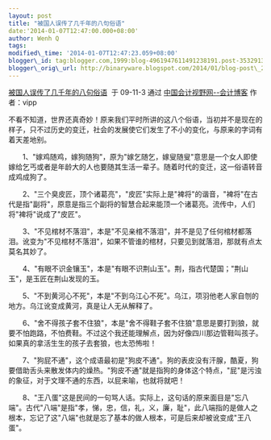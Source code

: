 ```yaml
--- 
layout: post 
title: "被国人误传了几千年的八句俗语" 
date:'2014-01-07T12:47:00.000+08:00' 
author: Wenh Q
tags:
modified\_time: '2014-01-07T12:47:23.059+08:00' 
blogger\_id: tag:blogger.com,1999:blog-4961947611491238191.post-3532913872418048543
blogger\_orig\_url: http://binaryware.blogspot.com/2014/01/blog-post\_2788.html
---
```

[被国人误传了几千年的八句俗语](http://vipp.blog.esnai.com/archives/2009/112439.html)  于
09-11-3 通过 [中国会计视野网--会计博客](http://blog.esnai.com/)
作者：vipp



不看不知道，世界还真奇妙！原来我们平时所讲的这八个俗语，当初并不是现在的样子，只不过历史的变迁，社会的发展使它们发生了不小的变化，与原来的字词有着天差地别。

　　1、"嫁鸡随鸡，嫁狗随狗"，原为"嫁乞随乞，嫁叟随叟"意思是一个女人即使嫁给乞丐或者是年龄大的人也要随其生活一辈子。随着时代的变迁，这一俗语转音成鸡成狗了。



　　2、"三个臭皮匠，顶个诸葛亮"，"皮匠"实际上是"裨将"的谐音，"裨将"在古代是指"副将"，原意是指三个副将的智慧合起来能顶一个诸葛亮。流传中，人们将"裨将"说成了"皮匠"。



　　3、"不见棺材不落泪"，本是"不见亲棺不落泪"，并不是见了任何棺材都落泪。讹变为"不见棺材不落泪"，如果不管谁的棺材，只要见到就落泪，那就有点太莫名其妙了。



　　4、"有眼不识金镶玉"，本是"有眼不识荆山玉"。荆，指古代楚国；"荆山玉"，是玉匠在荆山发现的玉。



　　5、"不到黄河心不死"，本是"不到乌江心不死"。乌江，项羽他老人家自刎的地方。乌江讹变成黄河，真是让人无从解释了。



　　6、"舍不得孩子套不住狼"，本是"舍不得鞋子套不住狼"意思是要打到狼，就要不怕跑路，不怕费鞋。不过这个我还能理解点，因为好像四川那边管鞋叫孩子。如果真的拿活生生的孩子去套狼，也太恐怖啦！



　　7、"狗屁不通"，这个成语最初是"狗皮不通"。狗的表皮没有汗腺，酷夏，狗要借助舌头来散发体内的燥热。"狗皮不通"就是指狗的身体这个特点，"屁"是污浊的象征，对于文理不通的东西，以屁来喻，也就将就吧！



　　8、"王八蛋"这是民间的一句骂人话。实际上，这句话的原来面目是"忘八端"。古代"八端"是指"孝，悌，忠，信，礼，义，廉，耻"，此八端指的是做人之根本，忘记了这"八端"也就是忘了基本的做人根本，可是后来却被讹变成"王八蛋"。
